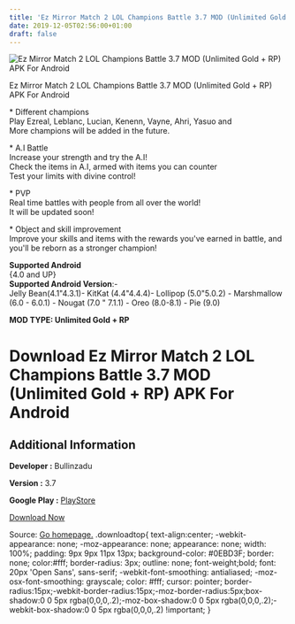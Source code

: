 ```yaml
---
title: 'Ez Mirror Match 2 LOL Champions Battle 3.7 MOD (Unlimited Gold + RP) APK For Android'
date: 2019-12-05T02:56:00+01:00
draft: false
---
```


![Ez Mirror Match 2 LOL Champions Battle 3.7 MOD (Unlimited Gold + RP) APK For Android](https://i0.wp.com/apkhome.net/wp-content/uploads/2019/12/Ez-Mirror-Match-2-LOL-Champions-Battle.png "Ez Mirror Match 2 LOL Champions Battle 3.7 MOD (Unlimited Gold + RP) APK For Android")

  

Ez Mirror Match 2 LOL Champions Battle 3.7 MOD (Unlimited Gold + RP) APK For Android

\* Different champions  
Play Ezreal, Leblanc, Lucian, Kenenn, Vayne, Ahri, Yasuo and  
More champions will be added in the future.

\* A.I Battle  
Increase your strength and try the A.I!  
Check the items in A.I, armed with items you can counter  
Test your limits with divine control!

\* PVP  
Real time battles with people from all over the world!  
It will be updated soon!

\* Object and skill improvement  
Improve your skills and items with the rewards you've earned in battle, and you'll be reborn as a stronger champion!

**Supported Android**  
{4.0 and UP}  
**Supported Android Version**:-  
Jelly Bean(4.1"4.3.1)- KitKat (4.4"4.4.4)- Lollipop (5.0"5.0.2) - Marshmallow (6.0 - 6.0.1) - Nougat (7.0 " 7.1.1) - Oreo (8.0-8.1) - Pie (9.0)

**MOD TYPE: Unlimited Gold + RP**

Download Ez Mirror Match 2 LOL Champions Battle 3.7 MOD (Unlimited Gold + RP) APK For Android
=============================================================================================

Additional Information
----------------------

**Developer :** Bullinzadu

**Version :** 3.7

**Google Play :** [PlayStore](https://play.google.com/store/apps/details?id=com.Bullinzadu.EzrealMirror2)

  

[Download Now](https://store4app.co/post/ez-mirror-match-2-lol-champions-battle-3-7-mod-unlimited-gold-rp-apk-for-android_1575470565)

  
Source: [Go homepage.](https://store4app.co/post/ez-mirror-match-2-lol-champions-battle-3-7-mod-unlimited-gold-rp-apk-for-android_1575470565) .downloadtop{ text-align:center; -webkit-appearance: none; -moz-appearance: none; appearance: none; width: 100%; padding: 9px 9px 11px 13px; background-color: #0EBD3F; border: none; color:#fff; border-radius: 3px; outline: none; font-weight;bold; font: 20px 'Open Sans', sans-serif; -webkit-font-smoothing: antialiased; -moz-osx-font-smoothing: grayscale; color: #fff; cursor: pointer; border-radius:15px;-webkit-border-radius:15px;-moz-border-radius:5px;box-shadow:0 0 5px rgba(0,0,0,.2);-moz-box-shadow:0 0 5px rgba(0,0,0,.2);-webkit-box-shadow:0 0 5px rgba(0,0,0,.2) !important; }
